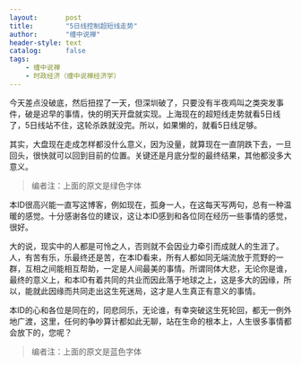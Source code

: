 ```yaml
---
layout:       post
title:        "5日线控制超短线走势"
author:       "缠中说禅"
header-style: text
catalog:      false
tags:
    - 缠中说禅
    - 时政经济（缠中说禅经济学）
---
```


今天差点没破底，然后扭捏了一天，但深圳破了，只要没有半夜鸡叫之类突发事件，破是迟早的事情，快的明天开盘就实现。上海现在的超短线走势就看5日线了，5日线站不住，这轮杀跌就没完。所以，如果懒的，就看5日线足够。



其实，大盘现在走成怎样都没什么意义，因为没量，就算现在一直阴跌下去，一旦回头，很快就可以回到目前的位置。关键还是月底分型的最终结果，其他都没多大意义。



> 编者注：上面的原文是绿色字体



本ID很高兴能一直写这博客，例如现在，孤身一人，在这每天写两句，总有一种温暖的感觉。十分感谢各位的建议，这让本ID感到和各位同在经历一些事情的感觉，很好。



大的说，现实中的人都是可怜之人，否则就不会因业力牵引而成就人的生涯了。人，有苦有乐，乐最终还是苦，在本ID看来，所有人都如同无端流放于荒野的一群，互相之间能相互帮助，一定是人间最美的事情。所谓同体大悲，无论你是谁，最终的意义上，和本ID有着共同的共业而因此落于地球之上，这是多大的因缘，所以，能就此因缘而共同走出这生死迷局，这才是人生真正有意义的事情。



本ID的心和各位是同在的，同悲同乐，无论谁，有幸突破这生死轮回，都无一例外地广渡，这里，任何的争吵算计都如此无聊，站在生命的根本上，人生很多事情都会放下的，您呢？



> 编者注：上面的原文是蓝色字体
